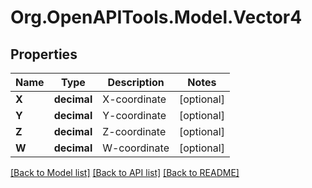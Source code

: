 # Org.OpenAPITools.Model.Vector4

## Properties

Name | Type | Description | Notes
------------ | ------------- | ------------- | -------------
**X** | **decimal** | X-coordinate | [optional] 
**Y** | **decimal** | Y-coordinate | [optional] 
**Z** | **decimal** | Z-coordinate | [optional] 
**W** | **decimal** | W-coordinate | [optional] 

[[Back to Model list]](../README.md#documentation-for-models) [[Back to API list]](../README.md#documentation-for-api-endpoints) [[Back to README]](../README.md)

